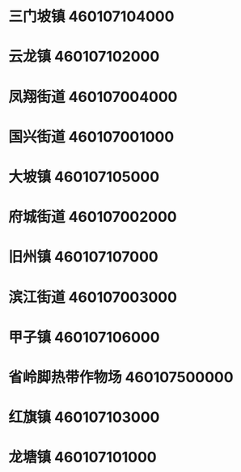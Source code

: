 # 三门坡镇 460107104000
# 云龙镇 460107102000
# 凤翔街道 460107004000
# 国兴街道 460107001000
# 大坡镇 460107105000
# 府城街道 460107002000
# 旧州镇 460107107000
# 滨江街道 460107003000
# 甲子镇 460107106000
# 省岭脚热带作物场 460107500000
# 红旗镇 460107103000
# 龙塘镇 460107101000
